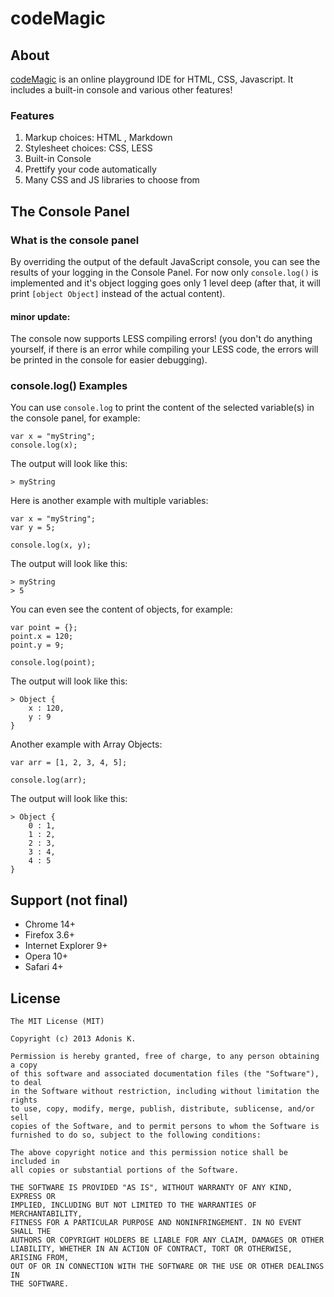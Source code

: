 # codeMagic

## About

[codeMagic](http://codemagic.gr) is an online playground IDE for HTML, CSS, Javascript. It includes a built-in console and various other features!

### Features

1. Markup choices: HTML , Markdown
2. Stylesheet choices: CSS, LESS
3. Built-in Console
4. Prettify your code automatically
5. Many CSS and JS libraries to choose from



## The Console Panel

### What is the console panel

By overriding the output of the default JavaScript console, you can see the results of your logging in the Console Panel. For now only `console.log()` is implemented and it's object logging goes only 1 level deep (after that, it will print `[object Object]` instead of the actual content).

#### minor update:

The console now supports LESS compiling errors! (you don't do anything yourself, if there is an error while compiling your LESS code, the errors will be printed in the console for easier debugging).

### console.log() Examples

You can use `console.log` to print the content of the selected variable(s) in the console panel, for example:

    var x = "myString";
    console.log(x);

The output will look like this:

    > myString

Here is another example with multiple variables:

    var x = "myString";
    var y = 5;

    console.log(x, y);

The output will look like this:

    > myString
    > 5

You can even see the content of objects, for example:

    var point = {};
    point.x = 120;
    point.y = 9;

    console.log(point);

The output will look like this:

    > Object {
        x : 120,
        y : 9
    }

Another example with Array Objects:

    var arr = [1, 2, 3, 4, 5];

    console.log(arr);

The output will look like this:

    > Object {
        0 : 1,
        1 : 2,
        2 : 3,
        3 : 4,
        4 : 5
    }


## Support (not final)

* Chrome 14+
* Firefox 3.6+
* Internet Explorer 9+
* Opera 10+
* Safari 4+

## License

	The MIT License (MIT)

	Copyright (c) 2013 Adonis K.

	Permission is hereby granted, free of charge, to any person obtaining a copy
	of this software and associated documentation files (the "Software"), to deal
	in the Software without restriction, including without limitation the rights
	to use, copy, modify, merge, publish, distribute, sublicense, and/or sell
	copies of the Software, and to permit persons to whom the Software is
	furnished to do so, subject to the following conditions:

	The above copyright notice and this permission notice shall be included in
	all copies or substantial portions of the Software.

	THE SOFTWARE IS PROVIDED "AS IS", WITHOUT WARRANTY OF ANY KIND, EXPRESS OR
	IMPLIED, INCLUDING BUT NOT LIMITED TO THE WARRANTIES OF MERCHANTABILITY,
	FITNESS FOR A PARTICULAR PURPOSE AND NONINFRINGEMENT. IN NO EVENT SHALL THE
	AUTHORS OR COPYRIGHT HOLDERS BE LIABLE FOR ANY CLAIM, DAMAGES OR OTHER
	LIABILITY, WHETHER IN AN ACTION OF CONTRACT, TORT OR OTHERWISE, ARISING FROM,
	OUT OF OR IN CONNECTION WITH THE SOFTWARE OR THE USE OR OTHER DEALINGS IN
	THE SOFTWARE.

